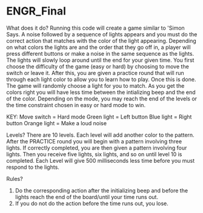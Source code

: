 # ENGR_Final

What does it do?
Running this code will create a game similar to 'Simon Says.
A noise followed by a sequence of lights appears and you must do the correct action that matches with the color of the light appearing. Depending on what colors the lights are and the order that they go off in, a player will press different buttons or make a noise in the same sequence as the lights. The lights will slowly loop around until the end for your given time. You first choose the difficulty of the game (easy or hard) by choosing to move the switch or leave it. After this, you are given a practice round that will run through each light color to allow you to learn how to play. Once this is done. The game will randomly choose a light for you to match. As you get the colors right you will have less time between the intializing beep and the end of the color. Depending on the mode, you may reach the end of the levels or the time constraint chosen in easy or hard mode to win.

KEY:
Move switch = Hard mode
Green light = Left button
Blue light = Right button
Orange light = Make a loud noise

Levels?
There are 10 levels. Each level will add another color to the pattern. After the PRACTICE round you will begin with a pattern involving three lights. If correctly completed, you are then given a pattern involving four lights. Then you receive five lights, six lights, and so on until level 10 is completed.
Each Level will give 500 milliseconds less time before you must respond to the lights.

Rules?
1. Do the corresponding action after the initializing beep and before the lights reach the end of the board/until your time runs out.
2. If you do not do the action before the time runs out, you lose.

